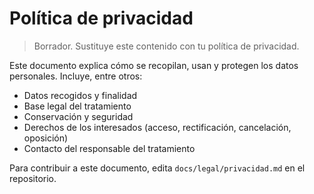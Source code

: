 # Política de privacidad

> Borrador. Sustituye este contenido con tu política de privacidad.

Este documento explica cómo se recopilan, usan y protegen los datos personales. Incluye, entre otros:

- Datos recogidos y finalidad
- Base legal del tratamiento
- Conservación y seguridad
- Derechos de los interesados (acceso, rectificación, cancelación, oposición)
- Contacto del responsable del tratamiento

Para contribuir a este documento, edita `docs/legal/privacidad.md` en el repositorio.
